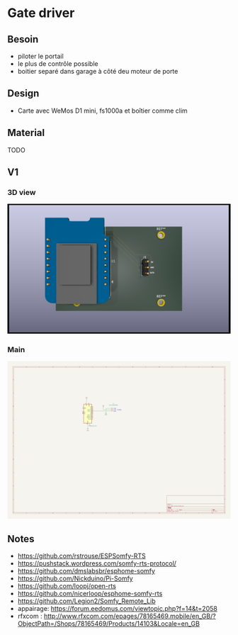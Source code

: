 # Gate driver

## Besoin
- piloter le portail
- le plus de contrôle possible
- boitier separé dans garage à côté deu moteur de porte

## Design

- Carte avec WeMos D1 mini, fs1000a et boîtier comme clim

## Material

TODO

## V1

### 3D view

![](v1/3dview.png)

### Main

![](v1/schematic.png)

## Notes

- https://github.com/rstrouse/ESPSomfy-RTS
- https://pushstack.wordpress.com/somfy-rts-protocol/
- https://github.com/dmslabsbr/esphome-somfy
- https://github.com/Nickduino/Pi-Somfy
- https://github.com/loopj/open-rts
- https://github.com/nicerloop/esphome-somfy-rts
- https://github.com/Legion2/Somfy_Remote_Lib
- appairage: https://forum.eedomus.com/viewtopic.php?f=14&t=2058
- rfxcom : http://www.rfxcom.com/epages/78165469.mobile/en_GB/?ObjectPath=/Shops/78165469/Products/14103&Locale=en_GB
